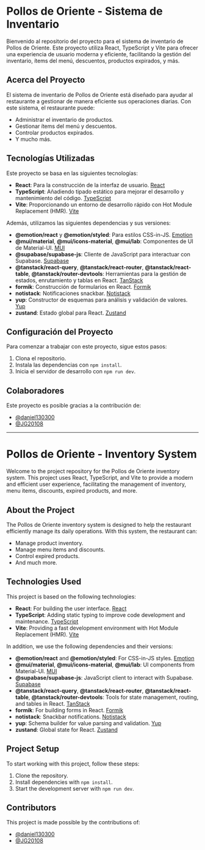 # Pollos de Oriente - Sistema de Inventario

Bienvenido al repositorio del proyecto para el sistema de inventario de Pollos de Oriente. Este proyecto utiliza React, TypeScript y Vite para ofrecer una experiencia de usuario moderna y eficiente, facilitando la gestión del inventario, ítems del menú, descuentos, productos expirados, y más.

## Acerca del Proyecto

El sistema de inventario de Pollos de Oriente está diseñado para ayudar al restaurante a gestionar de manera eficiente sus operaciones diarias. Con este sistema, el restaurante puede:

- Administrar el inventario de productos.
- Gestionar ítems del menú y descuentos.
- Controlar productos expirados.
- Y mucho más.

## Tecnologías Utilizadas

Este proyecto se basa en las siguientes tecnologías:

- **React**: Para la construcción de la interfaz de usuario. [React](https://reactjs.org/)
- **TypeScript**: Añadiendo tipado estático para mejorar el desarrollo y mantenimiento del código. [TypeScript](https://www.typescriptlang.org/)
- **Vite**: Proporcionando un entorno de desarrollo rápido con Hot Module Replacement (HMR). [Vite](https://vitejs.dev/)

Además, utilizamos las siguientes dependencias y sus versiones:

- **@emotion/react** y **@emotion/styled**: Para estilos CSS-in-JS. [Emotion](https://emotion.sh/docs/introduction)
- **@mui/material**, **@mui/icons-material**, **@mui/lab**: Componentes de UI de Material-UI. [MUI](https://mui.com/)
- **@supabase/supabase-js**: Cliente de JavaScript para interactuar con Supabase. [Supabase](https://supabase.com/)
- **@tanstack/react-query**, **@tanstack/react-router**, **@tanstack/react-table**, **@tanstack/router-devtools**: Herramientas para la gestión de estados, enrutamiento y tablas en React. [TanStack](https://tanstack.com/)
- **formik**: Construcción de formularios en React. [Formik](https://formik.org/)
- **notistack**: Notificaciones snackbar. [Notistack](https://iamhosseindhv.com/notistack)
- **yup**: Constructor de esquemas para análisis y validación de valores. [Yup](https://github.com/jquense/yup)
- **zustand**: Estado global para React. [Zustand](https://github.com/pmndrs/zustand)

## Configuración del Proyecto

Para comenzar a trabajar con este proyecto, sigue estos pasos:

1. Clona el repositorio.
2. Instala las dependencias con `npm install`.
3. Inicia el servidor de desarrollo con `npm run dev`.

## Colaboradores

Este proyecto es posible gracias a la contribución de:

- [@daniel130300](https://github.com/daniel130300)
- [@JG20108](https://github.com/JG20108)

---

# Pollos de Oriente - Inventory System

Welcome to the project repository for the Pollos de Oriente inventory system. This project uses React, TypeScript, and Vite to provide a modern and efficient user experience, facilitating the management of inventory, menu items, discounts, expired products, and more.

## About the Project

The Pollos de Oriente inventory system is designed to help the restaurant efficiently manage its daily operations. With this system, the restaurant can:

- Manage product inventory.
- Manage menu items and discounts.
- Control expired products.
- And much more.

## Technologies Used

This project is based on the following technologies:

- **React**: For building the user interface. [React](https://reactjs.org/)
- **TypeScript**: Adding static typing to improve code development and maintenance. [TypeScript](https://www.typescriptlang.org/)
- **Vite**: Providing a fast development environment with Hot Module Replacement (HMR). [Vite](https://vitejs.dev/)

In addition, we use the following dependencies and their versions:

- **@emotion/react** and **@emotion/styled**: For CSS-in-JS styles. [Emotion](https://emotion.sh/docs/introduction)
- **@mui/material**, **@mui/icons-material**, **@mui/lab**: UI components from Material-UI. [MUI](https://mui.com/)
- **@supabase/supabase-js**: JavaScript client to interact with Supabase. [Supabase](https://supabase.com/)
- **@tanstack/react-query**, **@tanstack/react-router**, **@tanstack/react-table**, **@tanstack/router-devtools**: Tools for state management, routing, and tables in React. [TanStack](https://tanstack.com/)
- **formik**: For building forms in React. [Formik](https://formik.org/)
- **notistack**: Snackbar notifications. [Notistack](https://iamhosseindhv.com/notistack)
- **yup**: Schema builder for value parsing and validation. [Yup](https://github.com/jquense/yup)
- **zustand**: Global state for React. [Zustand](https://github.com/pmndrs/zustand)

## Project Setup

To start working with this project, follow these steps:

1. Clone the repository.
2. Install dependencies with `npm install`.
3. Start the development server with `npm run dev`.

## Contributors

This project is made possible by the contributions of:

- [@daniel130300](https://github.com/daniel130300)
- [@JG20108](https://github.com/JG20108)